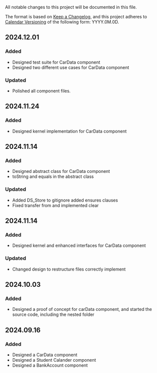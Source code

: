 All notable changes to this project will be documented in this file.

The format is based on [Keep a Changelog](https://keepachangelog.com/en/1.1.0/),
and this project adheres to [Calendar Versioning](https://calver.org/) of
the following form: YYYY.0M.0D.

## 2024.12.01

### Added

- Designed test suite for CarData component
- Designed two different use cases for CarData component

### Updated

- Polished all component files.

## 2024.11.24

### Added

- Designed kernel implementation for CarData component

## 2024.11.14

### Added

- Designed abstract class for CarData component
- toString and equals in the abstract class

### Updated

- Added DS_Store to gitignore added ensures clauses
- Fixed transfer from and implemented clear

## 2024.11.14

### Added

- Designed kernel and enhanced interfaces for CarData component

### Updated

- Changed design to restructure files correctly implement

## 2024.10.03

### Added

- Designed a proof of concept for carData component, and started the source code, including the nested folder

## 2024.09.16

### Added

- Designed a CarData component
- Designed a Student Calander component
- Designed a BankAccount component
